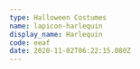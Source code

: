 ```yaml
---
type: Halloween Costumes
name: lapicon-harlequin
display_name: Harlequin
code: eeaf
date: 2020-11-02T06:22:15.080Z
---
```

